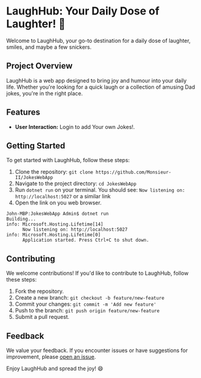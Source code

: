 # LaughHub: Your Daily Dose of Laughter! 🎉

Welcome to LaughHub, your go-to destination for a daily dose of laughter, smiles, and maybe a few snickers.

## Project Overview

LaughHub is a web app designed to bring joy and humour into your daily life. Whether you're looking for a quick laugh or a collection of amusing Dad jokes, you're in the right place.

## Features

-   **User Interaction:** Login to add Your own Jokes!.

## Getting Started

To get started with LaughHub, follow these steps:

1. Clone the repository: `git clone https://github.com/Monsieur-II/JokesWebApp`
2. Navigate to the project directory: `cd JokesWebApp`
3. Run `dotnet run` on your terminal. You should see: `Now listening on: http://localhost:5027` or a similar link
4. Open the link on you web browser.

```
John-MBP:JokesWebApp Admin$ dotnet run
Building...
info: Microsoft.Hosting.Lifetime[14]
      Now listening on: http://localhost:5027
info: Microsoft.Hosting.Lifetime[0]
      Application started. Press Ctrl+C to shut down.
```

## Contributing

We welcome contributions! If you'd like to contribute to LaughHub, follow these steps:

1. Fork the repository.
2. Create a new branch: `git checkout -b feature/new-feature`
3. Commit your changes: `git commit -m 'Add new feature'`
4. Push to the branch: `git push origin feature/new-feature`
5. Submit a pull request.

## Feedback

We value your feedback. If you encounter issues or have suggestions for improvement, please [open an issue](https://github.com/Monsieur-II/JokesWebApp/issues).

Enjoy LaughHub and spread the joy! 😄
